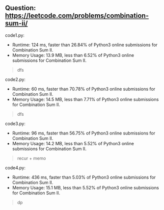 ## Question: https://leetcode.com/problems/combination-sum-ii/

code1.py:
* Runtime: 124 ms, faster than 26.84% of Python3 online submissions for Combination Sum II.
* Memory Usage: 13.9 MB, less than 6.52% of Python3 online submissions for Combination Sum II.
> dfs

code2.py:
* Runtime: 60 ms, faster than 70.78% of Python3 online submissions for Combination Sum II.
* Memory Usage: 14.5 MB, less than 7.71% of Python3 online submissions for Combination Sum II.
> dfs

code3.py:
* Runtime: 96 ms, faster than 56.75% of Python3 online submissions for Combination Sum II.
* Memory Usage: 14.2 MB, less than 5.52% of Python3 online submissions for Combination Sum II.
> recur + memo

code4.py:
* Runtime: 436 ms, faster than 5.03% of Python3 online submissions for Combination Sum II.
* Memory Usage: 15.1 MB, less than 5.52% of Python3 online submissions for Combination Sum II.
> dp
